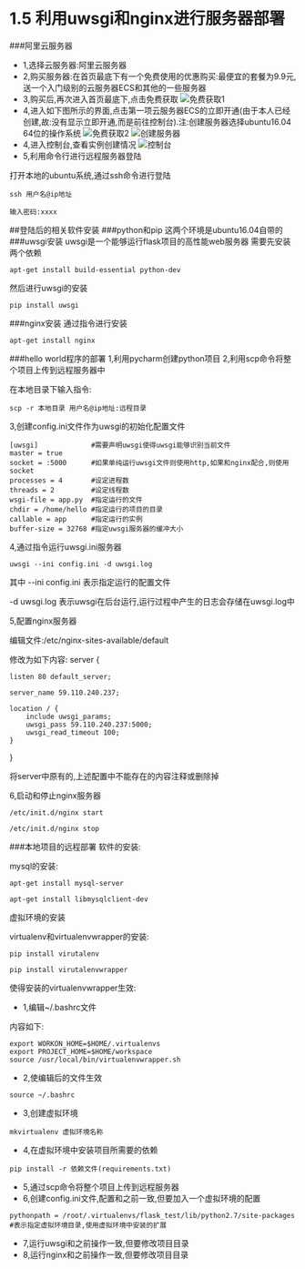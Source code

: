 # 1.5 利用uwsgi和nginx进行服务器部署
###阿里云服务器
- 1,选择云服务器:阿里云服务器
- 2,购买服务器:在首页最底下有一个免费使用的优惠购买:最便宜的套餐为9.9元,送一个入门级别的云服务器ECS和其他的一些服务器
- 3,购买后,再次进入首页最底下,点击免费获取
![免费获取1](/images/free_get1.png)
- 4,进入如下图所示的界面,点击第一项云服务器ECS的立即开通(由于本人已经创建,故:没有显示立即开通,而是前往控制台).注:创建服务器选择ubuntu16.04 64位的操作系统
![免费获取2](/images/free_get2.png)
![创建服务器](/images/server_create.png)
- 4,进入控制台,查看实例创建情况
![控制台](/images/instance.png)
- 5,利用命令行进行远程服务器登陆

打开本地的ubuntu系统,通过ssh命令进行登陆	

```
ssh 用户名@ip地址
```
```
输入密码:xxxx
```

##登陆后的相关软件安装
###python和pip
这两个环境是ubuntu16.04自带的
###uwsgi安装
uwsgi是一个能够运行flask项目的高性能web服务器
需要先安装两个依赖

```
apt-get install build-essential python-dev
```
然后进行uwsgi的安装

```
pip install uwsgi
```
###nginx安装
通过指令进行安装

```
apt-get install nginx
```
###hello world程序的部署
1,利用pycharm创建python项目
2,利用scp命令将整个项目上传到远程服务器中

在本地目录下输入指令:

```
scp -r 本地目录 用户名@ip地址:远程目录
```
3,创建config.ini文件作为uwsgi的初始化配置文件
	
	[uwsgi]				#需要声明uwsgi使得uwsgi能够识别当前文件
	master = true
	socket = :5000		#如果单纯运行uwsgi文件则使用http,如果和nginx配合,则使用socket
	processes = 4		#设定进程数
	threads = 2			#设定线程数
	wsgi-file = app.py 	#指定运行的文件
	chdir = /home/hello	#指定运行的项目的目录
	callable = app		#指定运行的实例
	buffer-size = 32768	#指定uwsgi服务器的缓冲大小
4,通过指令运行uwsgi.ini服务器

```
uwsgi --ini config.ini -d uwsgi.log
```

其中
--ini config.ini 表示指定运行的配置文件

-d uwsgi.log 表示uwsgi在后台运行,运行过程中产生的日志会存储在uwsgi.log中

5,配置nginx服务器

编辑文件:/etc/nginx-sites-available/default

修改为如下内容:
server {

	listen 80 default_server;

	server_name 59.110.240.237;	

	location / {
		include uwsgi_params;
		uwsgi_pass 59.110.240.237:5000;
		uwsgi_read_timeout 100;
	}

}

将server中原有的,上述配置中不能存在的内容注释或删除掉

6,启动和停止nginx服务器

```
/etc/init.d/nginx start
```

```
/etc/init.d/nginx stop
```
###本地项目的远程部署
软件的安装:

mysql的安装:


```
apt-get install mysql-server
```

```
apt-get install libmysqlclient-dev
```


虚拟环境的安装

virtualenv和virtualenvwrapper的安装:

```
pip install virutalenv
```

```
pip install virutalenvwrapper
```

使得安装的virtualenvwrapper生效:

- 1,编辑~/.bashrc文件

内容如下:

	export WORKON_HOME=$HOME/.virtualenvs
	export PROJECT_HOME=$HOME/workspace
	source /usr/local/bin/virtualenvwrapper.sh

- 2,使编辑后的文件生效

```
source ~/.bashrc
```

- 3,创建虚拟环境

```
mkvirtualenv 虚拟环境名称
```

- 4,在虚拟环境中安装项目所需要的依赖

```
pip install -r 依赖文件(requirements.txt)
```

- 5,通过scp命令将整个项目上传到远程服务器
- 6,创建config.ini文件,配置和之前一致,但要加入一个虚拟环境的配置

```
pythonpath = /root/.virtualenvs/flask_test/lib/python2.7/site-packages #表示指定虚拟环境目录,使用虚拟环境中安装的扩展
```

- 7,运行uwsgi和之前操作一致,但要修改项目目录
- 8,运行nginx和之前操作一致,但要修改项目目录